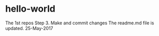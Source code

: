 # hello-world
The 1st repos
Step 3. Make and commit changes The readme.md file is updated. 25-May-2017
